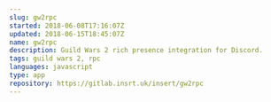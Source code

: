 ```yaml
---
slug: gw2rpc
started: 2018-06-08T17:16:07Z
updated: 2018-06-15T18:45:07Z
name: gw2rpc
description: Guild Wars 2 rich presence integration for Discord.
tags: guild wars 2, rpc
languages: javascript
type: app
repository: https://gitlab.insrt.uk/insert/gw2rpc
---
```

